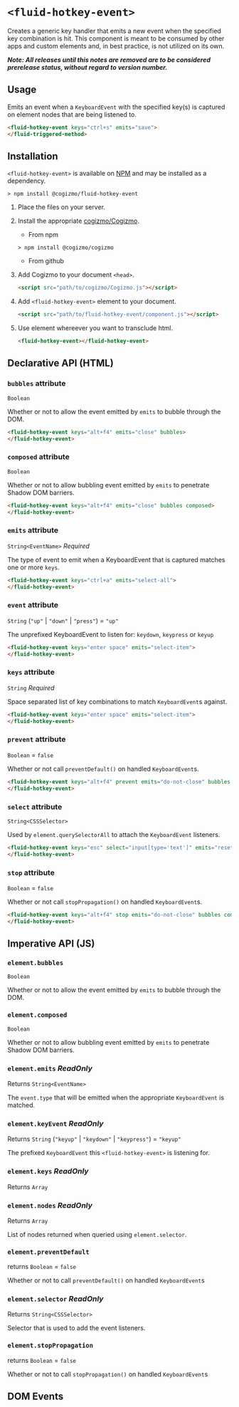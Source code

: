 # `<fluid-hotkey-event>`

Creates a generic key handler that emits a new event when the specified key
combination is hit. This component is meant to be consumed by other apps and
custom elements and, in best practice, is not utilized on its own.

***Note: All releases until this notes are removed are to be considered prerelease status, without regard to version number.***

## Usage

Emits an event when a `KeyboardEvent` with the specified key(s) is captured on
element nodes that are being listened to.
```html
<fluid-hotkey-event keys="ctrl+s" emits="save">
</fluid-triggered-method>
```

## Installation

`<fluid-hotkey-event>` is available on [NPM](https://www.npmjs.com/package/@cogizmo/fluid-hotkey-event) and may be installed as a dependency.

```
> npm install @cogizmo/fluid-hotkey-event
```

1. Place the files on your server.

2. Install the appropriate [cogizmo/Cogizmo](https://github.com/cogizmo/cogizmo).
    * From npm
    ```
    > npm install @cogizmo/cogizmo
    ```

    * From github

3. Add Cogizmo to your document `<head>`.

    ```html
    <script src="path/to/cogizmo/Cogizmo.js"></script>
    ```

4. Add `<fluid-hotkey-event>` element to your document.

    ```html
    <script src="path/to/fluid-hotkey-event/component.js"></script>
    ```

6. Use element whereever you want to transclude html.

    ```html
    <fluid-hotkey-event></fluid-hotkey-event>
    ```

## Declarative API (HTML)

### `bubbles` attribute

`Boolean`

Whether or not to allow the event emitted by `emits` to bubble through the DOM.

```html
<fluid-hotkey-event keys="alt+f4" emits="close" bubbles>
</fluid-hotkey-event>
```

### `composed` attribute

`Boolean`

Whether or not to allow bubbling event emitted by `emits` to penetrate Shadow DOM barriers.

```html
<fluid-hotkey-event keys="alt+f4" emits="close" bubbles composed>
</fluid-hotkey-event>
```

### `emits` attribute

`String<EventName>` *Required*

The type of event to emit when a KeyboardEvent that is captured matches one or more `keys`.

```html
<fluid-hotkey-event keys="ctrl+a" emits="select-all">
</fluid-hotkey-event>
```

### `event` attribute

`String` (`"up"` | `"down"` | `"press"`) = `"up"`

The unprefixed KeyboardEvent to listen for: `keydown`, `keypress` or `keyup`

```html
<fluid-hotkey-event keys="enter space" emits="select-item">
</fluid-hotkey-event>
```

### `keys` attribute

`String` *Required*

Space separated list of key combinations to match `KeyboardEvent`s against.

```html
<fluid-hotkey-event keys="enter space" emits="select-item">
</fluid-hotkey-event>
```

### `prevent` attribute

`Boolean` = `false`

Whether or not call `preventDefault()` on handled `KeyboardEvent`s.

```html
<fluid-hotkey-event keys="alt+f4" prevent emits="do-not-close" bubbles composed>
</fluid-hotkey-event>
```

### `select` attribute

`String<CSSSelector>`

Used by `element.querySelectorAll` to attach the `KeyboardEvent` listeners.

```html
<fluid-hotkey-event keys="esc" select="input[type='text']" emits="reset">
</fluid-hotkey-event>
```

### `stop` attribute

`Boolean` = `false`

Whether or not call `stopPropagation()` on handled `KeyboardEvent`s.

```html
<fluid-hotkey-event keys="alt+f4" stop emits="do-not-close" bubbles composed>
</fluid-hotkey-event>
```

## Imperative API (JS)

### `element.bubbles`

`Boolean`

Whether or not to allow the event emitted by `emits` to bubble through the DOM.

### `element.composed`

`Boolean`

Whether or not to allow bubbling event emitted by `emits` to penetrate Shadow DOM barriers.

### `element.emits` *ReadOnly*

Returns `String<EventName>`

The `event.type` that will be emitted when the appropriate `KeyboardEvent` is
matched.

### `element.keyEvent` *ReadOnly*

Returns `String` (`"keyup"` | `"keydown"` | `"keypress"`) = `"keyup"`

The prefixed `KeyboardEvent` this `<fluid-hotkey-event>` is listening for.

### `element.keys` *ReadOnly*

Returns `Array`

### `element.nodes` *ReadOnly*

Returns `Array`

List of nodes returned when queried using `element.selector`.

### `element.preventDefault`

returns `Boolean` = `false`

Whether or not to call `preventDefault()` on handled `KeyboardEvent`s

### `element.selector` *ReadOnly*

Returns `String<CSSSelector>`

Selector that is used to add the event listeners.

### `element.stopPropagation`

returns `Boolean` = `false`

Whether or not to call `stopPropagation()` on handled `KeyboardEvent`s

## DOM Events

